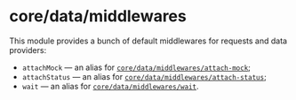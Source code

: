 # core/data/middlewares

This module provides a bunch of default middlewares for requests and data providers:

* `attachMock` — an alias for [`core/data/middlewares/attach-mock`](src_core_data_middlewares_attach-mock.html);
* `attachStatus` — an alias for [`core/data/middlewares/attach-status`](src_core_data_middlewares_attach-status.html);
* `wait` — an alias for [`core/data/middlewares/wait`](src_core_data_middlewares_wait.html).

